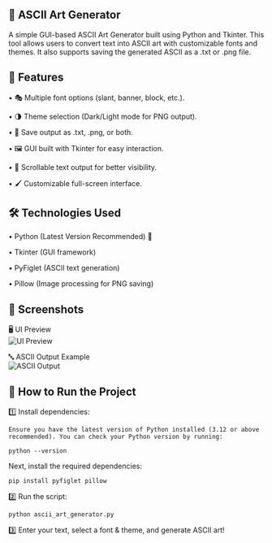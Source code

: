 ## 🎨 ASCII Art Generator

A simple GUI-based ASCII Art Generator built using Python and Tkinter. This tool allows users to convert text into ASCII art with customizable fonts and themes. It also supports saving the generated ASCII as a .txt or .png file.



## 📌 Features
	
 •	🎭 Multiple font options (slant, banner, block, etc.).
	
 •	🌗 Theme selection (Dark/Light mode for PNG output).
	
 •	💾 Save output as .txt, .png, or both.
	
 •	🖼 GUI built with Tkinter for easy interaction.
	
 •	🔄 Scrollable text output for better visibility.
	
 •	🖌 Customizable full-screen interface.



## 🛠 Technologies Used
	
 •	Python (Latest Version Recommended) 🐍 
 
  •	Tkinter (GUI framework)
	
 •	PyFiglet (ASCII text generation)
	
 •	Pillow (Image processing for PNG saving)



## 🎨 Screenshots  

 🖥️ UI Preview  
![UI Preview]()  

 🔤 ASCII Output Example  
![ASCII Output](screenshots/ascii_output.png) 
	




## 🚀 How to Run the Project


1️⃣ Install dependencies:

`Ensure you have the latest version of Python installed (3.12 or above recommended). You can check your Python version by running:`

`python --version`

Next, install the required dependencies:

`pip install pyfiglet pillow`


2️⃣ Run the script:

`python ascii_art_generator.py`


3️⃣ Enter your text, select a font & theme, and generate ASCII art!


